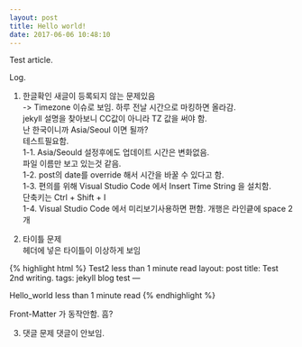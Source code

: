 ```yaml
---
layout: post
title: Hello world!
date: 2017-06-06 10:48:10
---
```


Test article. 

Log.

1. 한글확인
새글이 등록되지 않는 문제있음  
-> Timezone 이슈로 보임. 하루 전날 시간으로 마킹하면 올라감.  
jekyll 설명을 찾아보니 CC값이 아니라 TZ 값을 써야 함.   
난 한국이니까 Asia/Seoul 이면 될까?   
테스트필요함.  
    1-1. Asia/Seould 설정후에도 업데이트 시간은 변화없음.   
        파일 이름만 보고 있는것 같음.  
    1-2. post의 date를 override 해서 시간을 바꿀 수 있다고 함.   
    1-3. 편의를 위해 Visual Studio Code 에서 Insert Time String 을 설치함.   
        단축키는 Ctrl + Shift + I  
    1-4. Visual Studio Code 에서 미리보기사용하면 편함. 개행은 라인킅에 space 2개

2. 타이틀 문제  
헤더에 넣은 타이틀이 이상하게 보임  

{% highlight html %}
Test2
 less than 1 minute read
layout: post title: Test 2nd writing. tags: jekyll blog test —

Hello_world
 less than 1 minute read
{% endhighlight %}

Front-Matter 가 동작안함. 흠?  


3. 댓글 문제
댓글이 안보임.  